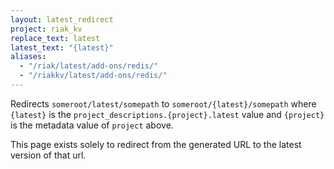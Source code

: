 ```yaml
---
layout: latest_redirect
project: riak_kv
replace_text: latest
latest_text: "{latest}"
aliases:
  - "/riak/latest/add-ons/redis/"
  - "/riakkv/latest/add-ons/redis/"
---
```


Redirects `someroot/latest/somepath` to `someroot/{latest}/somepath` 
where `{latest}` is the `project_descriptions.{project}.latest` value
and `{project}` is the metadata value of `project` above.

This page exists solely to redirect from the generated URL to the latest version of
that url.


